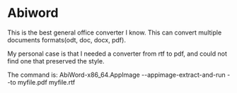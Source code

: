 # Abiword 

This is the best general office converter I know. This can convert multiple documents formats(odt, doc, docx, pdf).

My personal case is that I needed a converter from rtf to pdf, and could not find one that preserved the style.

The command is:
AbiWord-x86_64.AppImage --appimage-extract-and-run --to myfile.pdf myfile.rtf